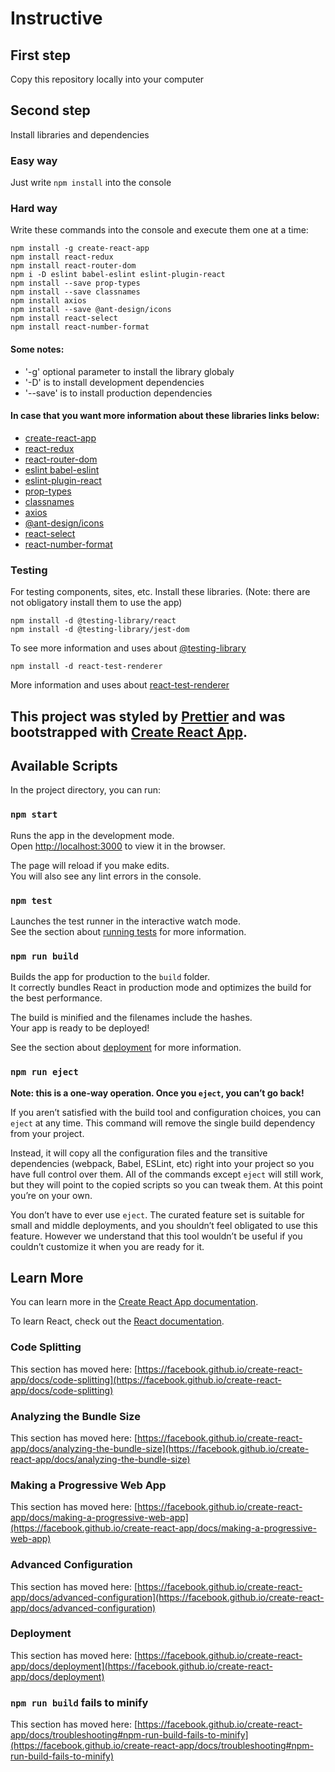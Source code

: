 # Instructive

## First step

Copy this repository locally into your computer

## Second step

Install libraries and dependencies

### Easy way

Just write `npm install` into the console

### Hard way

Write these commands into the console and execute them one at a time:

	npm install -g create-react-app
	npm install react-redux
	npm install react-router-dom
	npm i -D eslint babel-eslint eslint-plugin-react
	npm install --save prop-types
	npm install --save classnames
	npm install axios
	npm install --save @ant-design/icons
	npm install react-select
	npm install react-number-format
	
#### Some notes:
* '-g' optional parameter to install the library globaly
*	'-D' is to install development dependencies
*	'--save' is to install production dependencies
	
#### In case that you want more information about these libraries links below:
- [create-react-app](https://github.com/facebook/create-react-app)
- [react-redux](https://react-redux.js.org/)
- [react-router-dom](https://reactrouter.com/web/guides/philosophy)
-	[eslint babel-eslint](https://github.com/babel/babel-eslint)
-	[eslint-plugin-react](https://github.com/yannickcr/eslint-plugin-react)
-	[prop-types](https://github.com/facebook/prop-types)
- [classnames](https://github.com/JedWatson/classnames)
- [axios](https://github.com/axios/axios)
-	[@ant-design/icons](https://ant.design/components/icon/)
-	[react-select](https://react-select.com/home)
-	[react-number-format](https://github.com/s-yadav/react-number-format)

### Testing

For testing components, sites, etc. Install these libraries.
(Note: there are not obligatory install them to use the app)

	npm install -d @testing-library/react
	npm install -d @testing-library/jest-dom
	
To see more information and uses about [@testing-library](https://github.com/testing-library/react-testing-library)
	
	npm install -d react-test-renderer
	
More information and uses about [react-test-renderer](https://reactjs.org/docs/test-renderer.html)

## This project was styled by [Prettier](https://prettier.io/) and was bootstrapped with [Create React App](https://github.com/facebook/create-react-app).

## Available Scripts

In the project directory, you can run:

### `npm start`

Runs the app in the development mode.\
Open [http://localhost:3000](http://localhost:3000) to view it in the browser.

The page will reload if you make edits.\
You will also see any lint errors in the console.

### `npm test`

Launches the test runner in the interactive watch mode.\
See the section about [running tests](https://facebook.github.io/create-react-app/docs/running-tests) for more information.

### `npm run build`

Builds the app for production to the `build` folder.\
It correctly bundles React in production mode and optimizes the build for the best performance.

The build is minified and the filenames include the hashes.\
Your app is ready to be deployed!

See the section about [deployment](https://facebook.github.io/create-react-app/docs/deployment) for more information.

### `npm run eject`

**Note: this is a one-way operation. Once you `eject`, you can’t go back!**

If you aren’t satisfied with the build tool and configuration choices, you can `eject` at any time. This command will remove the single build dependency from your project.

Instead, it will copy all the configuration files and the transitive dependencies (webpack, Babel, ESLint, etc) right into your project so you have full control over them. All of the commands except `eject` will still work, but they will point to the copied scripts so you can tweak them. At this point you’re on your own.

You don’t have to ever use `eject`. The curated feature set is suitable for small and middle deployments, and you shouldn’t feel obligated to use this feature. However we understand that this tool wouldn’t be useful if you couldn’t customize it when you are ready for it.

## Learn More

You can learn more in the [Create React App documentation](https://facebook.github.io/create-react-app/docs/getting-started).

To learn React, check out the [React documentation](https://reactjs.org/).

### Code Splitting

This section has moved here: [https://facebook.github.io/create-react-app/docs/code-splitting](https://facebook.github.io/create-react-app/docs/code-splitting)

### Analyzing the Bundle Size

This section has moved here: [https://facebook.github.io/create-react-app/docs/analyzing-the-bundle-size](https://facebook.github.io/create-react-app/docs/analyzing-the-bundle-size)

### Making a Progressive Web App

This section has moved here: [https://facebook.github.io/create-react-app/docs/making-a-progressive-web-app](https://facebook.github.io/create-react-app/docs/making-a-progressive-web-app)

### Advanced Configuration

This section has moved here: [https://facebook.github.io/create-react-app/docs/advanced-configuration](https://facebook.github.io/create-react-app/docs/advanced-configuration)

### Deployment

This section has moved here: [https://facebook.github.io/create-react-app/docs/deployment](https://facebook.github.io/create-react-app/docs/deployment)

### `npm run build` fails to minify

This section has moved here: [https://facebook.github.io/create-react-app/docs/troubleshooting#npm-run-build-fails-to-minify](https://facebook.github.io/create-react-app/docs/troubleshooting#npm-run-build-fails-to-minify)
